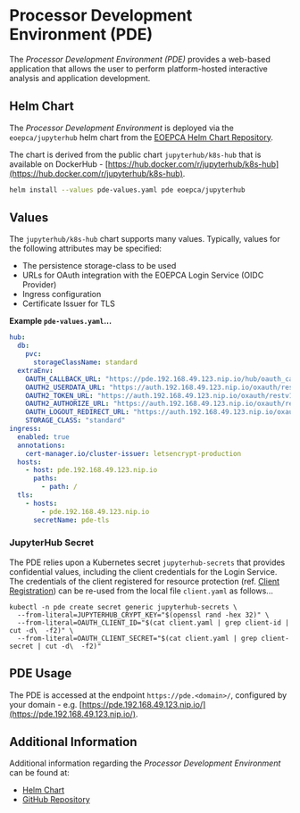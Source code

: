 # Processor Development Environment (PDE)

The _Processor Development Environment (PDE)_ provides a web-based application that allows the user to perform platform-hosted interactive analysis and application development.

## Helm Chart

The _Processor Development Environment_ is deployed via the `eoepca/jupyterhub` helm chart from the [EOEPCA Helm Chart Repository](https://eoepca.github.io/helm-charts).

The chart is derived from the public chart `jupyterhub/k8s-hub` that is available on DockerHub - [https://hub.docker.com/r/jupyterhub/k8s-hub](https://hub.docker.com/r/jupyterhub/k8s-hub).

```bash
helm install --values pde-values.yaml pde eoepca/jupyterhub
```

## Values

The `jupyterhub/k8s-hub` chart supports many values. Typically, values for the following attributes may be specified:

* The persistence storage-class to be used
* URLs for OAuth integration with the EOEPCA Login Service (OIDC Provider)
* Ingress configuration
* Certificate Issuer for TLS

**Example `pde-values.yaml`...**

```yaml
hub:
  db:
    pvc:
      storageClassName: standard
  extraEnv:
    OAUTH_CALLBACK_URL: "https://pde.192.168.49.123.nip.io/hub/oauth_callback"
    OAUTH2_USERDATA_URL: "https://auth.192.168.49.123.nip.io/oxauth/restv1/userinfo"
    OAUTH2_TOKEN_URL: "https://auth.192.168.49.123.nip.io/oxauth/restv1/token"
    OAUTH2_AUTHORIZE_URL: "https://auth.192.168.49.123.nip.io/oxauth/restv1/authorize"
    OAUTH_LOGOUT_REDIRECT_URL: "https://auth.192.168.49.123.nip.io/oxauth/restv1/end_session?post_logout_redirect_uri=https://pde.192.168.49.123.nip.io"
    STORAGE_CLASS: "standard"
ingress:
  enabled: true
  annotations:
    cert-manager.io/cluster-issuer: letsencrypt-production
  hosts:
    - host: pde.192.168.49.123.nip.io
      paths:
        - path: /
  tls:
    - hosts:
        - pde.192.168.49.123.nip.io
      secretName: pde-tls
```


### JupyterHub Secret

The PDE relies upon a Kubernetes secret `jupyterhub-secrets` that provides confidential values, including the client credentials for the Login Service. The credentials of the client registered for resource protection (ref. [Client Registration](resource-protection.md#client-registration)) can be re-used from the local file `client.yaml` as follows...

```
kubectl -n pde create secret generic jupyterhub-secrets \
  --from-literal=JUPYTERHUB_CRYPT_KEY="$(openssl rand -hex 32)" \
  --from-literal=OAUTH_CLIENT_ID="$(cat client.yaml | grep client-id | cut -d\  -f2)" \
  --from-literal=OAUTH_CLIENT_SECRET="$(cat client.yaml | grep client-secret | cut -d\  -f2)"
```

## PDE Usage

The PDE is accessed at the endpoint `https://pde.<domain>/`, configured by your domain - e.g. [https://pde.192.168.49.123.nip.io/](https://pde.192.168.49.123.nip.io/).

## Additional Information

Additional information regarding the _Processor Development Environment_ can be found at:

* [Helm Chart](https://github.com/EOEPCA/helm-charts/tree/main/charts/pde-jupyterhub)
* [GitHub Repository](https://github.com/EOEPCA/pde-container)
